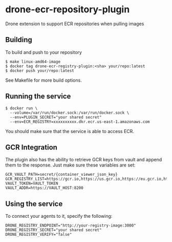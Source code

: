 # drone-ecr-repository-plugin

Drone extension to support ECR repositories when pulling images

## Building
To build and push to your repository
```
$ make linux-amd64-image
$ docker tag drone-ecr-registry-plugin:<sha> your/repo:latest
$ docker push your/repo:latest
```

See Makefile for more build options.

## Running the service

```
$ docker run \
  --volume=/var/run/docker.sock:/var/run/docker.sock \
  --env=PLUGIN_SECRET="your shared secret"
  --env=ECR_REGISTRY=xxxxxxxxxx.dkr.ecr.us-east-1.amazonaws.com
```

You should make sure that the service is able to access ECR.

## GCR Integration
The plugin also has the ability to retrieve GCR keys from vault and append them to the response. Just make sure these variables are set:
```
GCR_VAULT_PATH=secret/{container_viewer_json_key}
GCR_REGISTRY_LIST=https://gcr.io,https://us.gcr.io,https://eu.gcr.io,https://asia.gcr.io
VAULT_TOKEN=VAULT_TOKEN
VAULT_ADDR=https://VAULT_HOST:8200
```

## Using the service

To connect your agents to it, specify the following:
```
DRONE_REGISTRY_ENDPOINT="http://your-registry-image:3000"
DRONE_REGISTRY_SECRET="your shared secret"
DRONE_REGISTRY_VERIFY="false"
```
